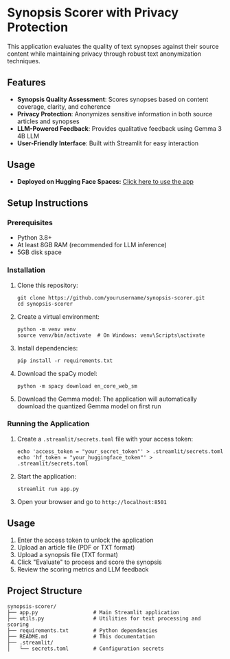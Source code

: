 # Synopsis Scorer with Privacy Protection

This application evaluates the quality of text synopses against their source content while maintaining privacy through robust text anonymization techniques.

## Features

- **Synopsis Quality Assessment**: Scores synopses based on content coverage, clarity, and coherence
- **Privacy Protection**: Anonymizes sensitive information in both source articles and synopses
- **LLM-Powered Feedback**: Provides qualitative feedback using Gemma 3 4B LLM
- **User-Friendly Interface**: Built with Streamlit for easy interaction

## Usage
- **Deployed on Hugging Face Spaces:** [Click here to use the app](https://huggingface.co/spaces/ujwal55/Synopsis-Scorer)


## Setup Instructions

### Prerequisites

- Python 3.8+
- At least 8GB RAM (recommended for LLM inference)
- 5GB disk space

### Installation

1. Clone this repository:
   ```
   git clone https://github.com/yourusername/synopsis-scorer.git
   cd synopsis-scorer
   ```

2. Create a virtual environment:
   ```
   python -m venv venv
   source venv/bin/activate  # On Windows: venv\Scripts\activate
   ```

3. Install dependencies:
   ```
   pip install -r requirements.txt
   ```

4. Download the spaCy model:
   ```
   python -m spacy download en_core_web_sm
   ```

5. Download the Gemma model:
   The application will automatically download the quantized Gemma model on first run


### Running the Application

1. Create a `.streamlit/secrets.toml` file with your access token:
   ```
   echo 'access_token = "your_secret_token"' > .streamlit/secrets.toml
   echo 'hf_token = "your_huggingface_token"' > .streamlit/secrets.toml
   ```

2. Start the application:
   ```
   streamlit run app.py
   ```

3. Open your browser and go to `http://localhost:8501`

## Usage

1. Enter the access token to unlock the application
2. Upload an article file (PDF or TXT format)
3. Upload a synopsis file (TXT format)
4. Click "Evaluate" to process and score the synopsis
5. Review the scoring metrics and LLM feedback

## Project Structure

```
synopsis-scorer/
├── app.py                  # Main Streamlit application
├── utils.py                # Utilities for text processing and scoring
├── requirements.txt        # Python dependencies
├── README.md               # This documentation
├── .streamlit/
│   └── secrets.toml        # Configuration secrets
```

